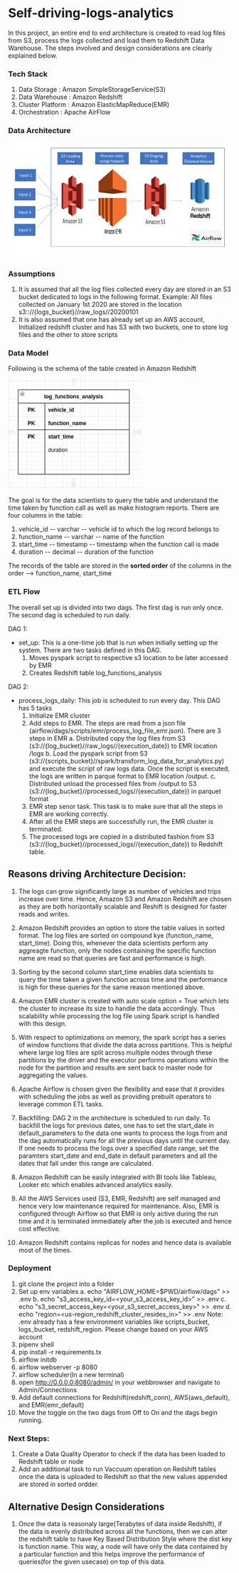 # Self-driving-logs-analytics
In this project, an entire end to end architecture is created to read log files from S3, process the logs collected and load them to Redshift Data Warehouse. The
steps involved and design considerations are clearly explained below.

### Tech Stack
1. Data Storage   : Amazon SimpleStorageService(S3)
2. Data Warehouse : Amazon Redshift
3. Cluster Platform : Amazon ElasticMapReduce(EMR)
4. Orchestration  : Apache AirFlow


### Data Architecture
![Data Architecture](/imgs/Architecture.png)


### Assumptions
1. It is assumed that all the log files collected every day are stored in an S3 bucket dedicated to logs in the following format.
 Example: All files collected on January 1st 2020 are stored in the location s3:://{logs_bucket}//raw_logs//20200101
2. It is also assumed that one has already set up an AWS account, Initialized redshift cluster and has S3 with two buckets, one to store log files and the other to store scripts


### Data Model
Following is the schema of the table created in Amazon Redshift

![Entity Relationship Diagram](/imgs/data_model.png)

The goal is for the data scientists to query the table and understand the time taken by function call as well as make histogram reports. There are four columns 
in the table:
1. vehicle_id    -- varchar   -- vehicle id to which the log record belongs to
2. function_name -- varchar   -- name of the function
3. start_time    -- timestamp -- timestamp when the function call is made
4. duration      -- decimal   -- duration of the function

The records of the table are stored in the **sorted order** of the columns in the order --> function_name, start_time

### ETL Flow
The overall set up is divided into two dags. The first dag is run only once. The second dag is scheduled to run daily.

DAG 1:
* set_up: This is a one-time job that is run when initially setting up the system. There are two tasks defined in this DAG.
  1. Moves pyspark script to respective s3 location to be later accessed by EMR
  2. Creates Redshift table log_functions_analysis 
  
DAG 2:  
* process_logs_daily: This job is scheduled to run every day. This DAG has 5 tasks
  1. Initialize EMR cluster
  2. Add steps to EMR. The steps are read from a json file (airflow/dags/scripts/emr/process_log_file_emr.json). There are 3 steps in EMR
      a. Distributed copy the log files from S3 (s3://{log_bucket}//raw_logs//{execution_date}) to EMR location /logs
      b. Load the pyspark script from S3 (s3://{scripts_bucket}//spark/transform_log_data_for_analytics.py) and execute the script of raw logs data. Once the script is executed, the logs are written in parque format to EMR location /output.
      c. Distributed unload the processed files from /output to S3 (s3://{log_bucket}//processed_logs//{execution_date}) in parquet format
  3. EMR step senor task. This task is to make sure that all the steps in EMR are working correctly.
  4. After all the EMR steps are successfully run, the EMR cluster is terminated.
  5. The processed logs are copied in a distributed fashion from S3 (s3://{log_bucket}//processed_logs//{execution_date}) to Redshift table.
  
  
 ## Reasons driving Architecture Decision:
  1. The logs can grow significantly large as number of vehicles and trips increase over time. Hence, Amazon S3 and Amazon Redshift are chosen as they are both horizontally scalable and Reshift is designed for faster reads and writes.
  2. Amazon Redshift provides an option to store the table values in sorted format. The log files are sorted on compound kye (function_name, start_time). Doing  this, whenever the data scientists 
  perform any aggreagte function, only the nodes containing the specific function name are read so that queries are fast and performance is high. 
  3. Sorting by the second column start_time enables data scientists to query the time taken a given function across time and the performance is high for these queries for the same reason mentioned above.
  4. Amazon EMR cluster is created with auto scale option = True which lets the cluster to increase its size to handle the data accordingly. Thus scalability while processing the log file using Spark script is handled with this design.
  5. With respect to optimizations on memory, the spark script has a series of window functions that divide the data across partitions. This is helpful where large log files are split across multiple nodes through these partitions by the driver and the executor performs operations within the node for the partition and results are sent back to master node for aggregating the values.
  6. Apache Airflow is chosen given the flexibility and ease that it provides with scheduling the jobs as well as providing prebuilt operators to leverage common ETL tasks. 
  7. Backfilling: DAG 2 in the architecture is scheduled to run daily. To backfill the logs for previous dates, one has to set the start_date in default_parameters to the data one wants to process the logs from and the dag automatically runs for all the previous days until the current day. If one needs to process the logs over a specified date range, set the paramters  start_date and end_date in default parameters and all the dates that fall under this range are calculated.
  
  8. Amazon Redshift can be easily integrated with BI tools like Tableau, Looker etc which enables advanced analytics easily.
  9. All the AWS Services used (S3, EMR, Redshift) are self managed and hence very low maintenance required for maintenance. Also, EMR is configured through Airflow so that EMR is only active during the run time and it is terminated immediately after the job is executed and hence cost effective.
  10. Amazon Redshift contains replicas for nodes and hence data is available most of the times.
  
  
### Deployment
1. git clone the project into a folder
2. Set up env variables 
   a. echo "AIRFLOW_HOME=$PWD/airflow/dags" >> .env
   b. echo "s3_access_key_id=<your_s3_access_key_id>" >> .env
   c. echo "s3_secret_access_key=<your_s3_secret_access_key>" >> .env
   d. echo "region=<us-region_redshift_cluster_resides_in>" >> .env
   Note: .env already has a few environment variables like scripts_bucket, logs_bucket, redshift_region. Please change based on your AWS account
3. pipenv shell
4. pip install -r requirements.tx
5. airflow initdb
6. airflow webserver -p 8080
7. airflow scheduler(In a new terminal)
8. open http://0.0.0.0:8080/admin/ in your webbrowser and navigate to Admin/Connections
9. Add default connections for Redshift(redshift_conn), AWS(aws_default), and EMR(emr_default)
10. Move the toggle on the two dags from Off to On and the dags begin running.


### Next Steps:
1. Create a Data Quality Operator to check if the data has been loaded to Redshift table or node
2. Add an additional task to run Vaccuum operation on Redshift tables once the data is uploaded to Redshift so that the new values appended are stored in sorted ordder.

## Alternative Design Considerations
1. Once the data is reasonaly large(Terabytes of data inside Redshift), if the data is evenly distributed across all the functions, then we can alter the redshift table to have Key Based Distribution Style where the dist key is function name.
This way, a node will have only the data contained by a particular function and this helps improve the performance of queries(for the given usecase) on top of this data.


